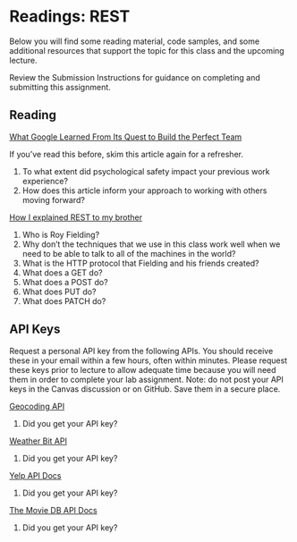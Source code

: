 # Readings: REST

Below you will find some reading material, code samples, and some additional resources that support the topic for this class and the upcoming lecture.

Review the Submission Instructions for guidance on completing and submitting this assignment.

## Reading

[What Google Learned From Its Quest to Build the Perfect Team](https://www.nytimes.com/2016/02/28/magazine/what-google-learned-from-its-quest-to-build-the-perfect-team.html)

If you’ve read this before, skim this article again for a refresher.

1. To what extent did psychological safety impact your previous work experience?
2. How does this article inform your approach to working with others moving forward?

[How I explained REST to my brother](https://gist.github.com/brookr/5977550)

1. Who is Roy Fielding?
2. Why don’t the techniques that we use in this class work well when we need to be able to talk to all of the machines in the world?
3. What is the HTTP protocol that Fielding and his friends created?
4. What does a GET do?
5. What does a POST do?
6. What does PUT do?
7. What does PATCH do?

## API Keys

Request a personal API key from the following APIs. You should receive these in your email within a few hours, often within minutes. Please request these keys prior to lecture to allow adequate time because you will need them in order to complete your lab assignment. Note: do not post your API keys in the Canvas discussion or on GitHub. Save them in a secure place.

[Geocoding API](https://locationiq.com/)

1. Did you get your API key?

[Weather Bit API](https://www.weatherbit.io/)

1. Did you get your API key?

[Yelp API Docs](https://docs.developer.yelp.com/reference/v3_business_search)

1. Did you get your API key?

[The Movie DB API Docs](https://developer.themoviedb.org/docs/getting-started)

1. Did you get your API key?

